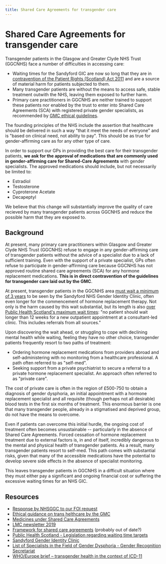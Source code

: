 ```yaml
---
title: Shared Care Agreements for transgender care
---
```

# Shared Care Agreements for transgender care

Transgender patients in the Glasgow and Greater Clyde NHS Trust (GGCNHS) face a number of difficulties in accessing care:
- Waiting times for the Sandyford GIC are now so long that they are in [contravention of the Patient Rights (Scotland) Act 2011][Waiting times] and are a source of material harm for patients subjected to them.
- Many transgender patients are without the means to access safe, stable treatment outwith the NHS, leaving them exposed to further harm.
- Primary care practitioners in GGCNHS are neither trained to support these patients nor enabled by the trust to enter into Shared Care Agreements (SCA) with registered private gender specialists, as recommended by [GMC ethical guidelines][GMC].

The founding principles of the NHS include the assertion that healthcare should be delivered in such a way "that it meet the needs of everyone" and is "based on clinical need, not ability to pay". This should be as true for gender-affirming care as for any other type of care.

In order to support our GPs in providing the best care for their transgender patients, **we ask for the approval of medications that are commonly used in gender-affirming care for Shared-Care Agreements** with gender specialists. The approved medications should include, but not necessarily be limited to:
  - Estradiol
  - Testosterone
  - Cyproterone Acetate
  - Decapeptyl

We believe that this change will substantially improve the quality of care recieved by many transgender patients across GGCNHS and reduce the possible harm that they are exposed to.

## Background

At present, many primary care practitioners within Glasgow and Greater Clyde NHS Trust (GGCNHS) refuse to engage in any gender-affirming care of transgender patients without the advice of a specialist due to a lack of sufficient training.
Even with the support of a private specialist, GPs often refuse to participate in gender-affirming care because GGCNHS has not approved routine shared care agreements (SCA) for any hormone replacement medications. **This is in direct contravention of the guidelines for transgender care laid out by the GMC**.

At present, transgender patients in the GGCNHS area [must wait a minimum of 3 years][Sandy waiting times] to be seen by the Sandyford NHS Gender Identity Clinic, often even longer for the commencement of hormone replacement therapy.
Not only is the harm caused by this wait substantial, but its length is also [over Public Health Scotland's maximum wait times][Waiting times]: "no patient should wait longer than 12 weeks for a new outpatient appointment at a consultant-led clinic.
This includes referrals from all sources."

Upon discovering the wait ahead, or struggling to cope with declining mental health while waiting, feeling they have no other choice, transgender patients frequently resort to two paths of treatment:
- Ordering hormone replacement medications from providers abroad and self-administering with no monitoring from a healthcare professional.
A path often referred to as "self-med".
- Seeking support from a private psychiatrist to secure a referral to a private hormone replacement specialist.
An approach often referred to as "private care".

The cost of private care is often in the region of £500-750 to obtain a diagnosis of gender dysphoria, an initial appointment with a hormone replacement specialist and all requisite (though perhaps not all desirable) blood tests in the first six months of treatment.
This enormous barrier is one that many transgender people, already in a stigmatised and deprived group, do not have the means to overcome.

Even if patients can overcome this initial hurdle, the ongoing cost of treatment often becomes unsustainable -- particularly in the absence of Shared Care Agreements.
Forced cessation of hormone replacement treatment due to external factors is, in and of itself,  incredibly dangerous to the mental and physical health of transgender patients. As a result, many transgender patients resort to self-med. This path comes with substantial risks, given that many of the accessible medications have the potential to develop severe side effects in the absence of specialist monitoring.

This leaves transgender patients in GGCNHS in a difficult situation where they must either pay a significant and ongoing financial cost or suffering the excessive waiting times  for an NHS GIC.

## Resources

- [Response by NHSGGC to our FOI request][FOI]
- [Ethical guidance on trans helthcare by the GMC][GMC]
- [Medicines under Shared Care Agreements][SCA]
- [LMC newsletter 2019][LMC-2019]
- [Framework for shared care agreements][SC-framework] (probably out of date?)
- [Public Health Scotland - Legislation regarding waiting time targets][Waiting times]
- [Sandyford Gender Identity Clinic][Sandy waiting times]
- [List of Specialists in the Field of Gender Dysphoria - Gender Recognition Secretariat](https://www.gov.uk/government/publications/gender-dysphoria-list-of-specialists-t493)
- [WHO/Europe brief – transgender health in the context of ICD-11](https://www.euro.who.int/en/health-topics/health-determinants/gender/gender-definitions/whoeurope-brief-transgender-health-in-the-context-of-icd-11)

[GMC]: https://www.gmc-uk.org/ethical-guidance/ethical-hub/trans-healthcare
[SCA]: https://ggcmedicines.org.uk/shared-care-agreements/
[LMC-2019]: ./LMC-2019.pdf
[SC-framework]: ./SC-framework.pdf
[FOI]: ./FOI.pdf
[Waiting times]: https://www.isdscotland.org/Health-Topics/Waiting-Times/Inpatient-Day-Cases-and-Outpatients/
[Sandy waiting times]: https://www.sandyford.scot/sexual-health-services/gender-identity-service/
